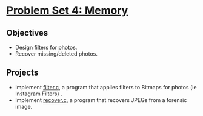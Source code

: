 # [Problem Set 4: Memory](https://cs50.harvard.edu/x/2020/psets/4/) #

## Objectives ##
* Design filters for photos.
* Recover missing/deleted photos.

## Projects ##
* Implement [filter.c](https://cs50.harvard.edu/x/2020/psets/4/filter/less/), a program that applies filters to Bitmaps for photos (ie Instagram Filters) .
* Implement [recover.c](https://cs50.harvard.edu/x/2020/psets/4/recover/), a program that recovers JPEGs from a forensic image. 

